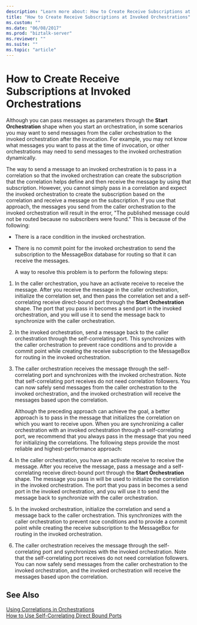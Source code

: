```yaml
---
description: "Learn more about: How to Create Receive Subscriptions at Invoked Orchestrations"
title: "How to Create Receive Subscriptions at Invoked Orchestrations"
ms.custom: ""
ms.date: "06/08/2017"
ms.prod: "biztalk-server"
ms.reviewer: ""
ms.suite: ""
ms.topic: "article"
---
```

# How to Create Receive Subscriptions at Invoked Orchestrations
Although you can pass messages as parameters through the **Start Orchestration** shape when you start an orchestration, in some scenarios you may want to send messages from the caller orchestration to the invoked orchestration after the invocation. For example, you may not know what messages you want to pass at the time of invocation, or other orchestrations may need to send messages to the invoked orchestration dynamically.  
  
 The way to send a message to an invoked orchestration is to pass in a correlation so that the invoked orchestration can create the subscription that the correlation helps define and then receive the message by using that subscription. However, you cannot simply pass in a correlation and expect the invoked orchestration to create the subscription based on the correlation and receive a message on the subscription. If you use that approach, the messages you send from the caller orchestration to the invoked orchestration will result in the error, "The published message could not be routed because no subscribers were found." This is because of the following:  
  
- There is a race condition in the invoked orchestration.  
  
- There is no commit point for the invoked orchestration to send the subscription to the MessageBox database for routing so that it can receive the messages.  
  
  A way to resolve this problem is to perform the following steps:  
  
1. In the caller orchestration, you have an activate receive to receive the message. After you receive the message in the caller orchestration, initialize the correlation set, and then pass the correlation set and a self-correlating receive direct-bound port through the **Start Orchestration** shape. The port that you pass in becomes a send port in the invoked orchestration, and you will use it to send the message back to synchronize with the caller orchestration.  
  
2. In the invoked orchestration, send a message back to the caller orchestration through the self-correlating port. This synchronizes with the caller orchestration to prevent race conditions and to provide a commit point while creating the receive subscription to the MessageBox for routing in the invoked orchestration.  
  
3. The caller orchestration receives the message through the self-correlating port and synchronizes with the invoked orchestration. Note that self-correlating port receives do not need correlation followers. You can now safely send messages from the caller orchestration to the invoked orchestration, and the invoked orchestration will receive the messages based upon the correlation.  
  
   Although the preceding approach can achieve the goal, a better approach is to pass in the message that initializes the correlation on which you want to receive upon. When you are synchronizing a caller orchestration with an invoked orchestration through a self-correlating port, we recommend that you always pass in the message that you need for initializing the correlations. The following steps provide the most reliable and highest-performance approach:  
  
4. In the caller orchestration, you have an activate receive to receive the message. After you receive the message, pass a message and a self-correlating receive direct-bound port through the **Start Orchestration** shape. The message you pass in will be used to initialize the correlation in the invoked orchestration. The port that you pass in becomes a send port in the invoked orchestration, and you will use it to send the message back to synchronize with the caller orchestration.  
  
5. In the invoked orchestration, initialize the correlation and send a message back to the caller orchestration. This synchronizes with the caller orchestration to prevent race conditions and to provide a commit point while creating the receive subscription to the MessageBox for routing in the invoked orchestration.  
  
6. The caller orchestration receives the message through the self-correlating port and synchronizes with the invoked orchestration. Note that the self-correlating port receives do not need correlation followers. You can now safely send messages from the caller orchestration to the invoked orchestration, and the invoked orchestration will receive the messages based upon the correlation.  
  
## See Also  
 [Using Correlations in Orchestrations](../core/using-correlations-in-orchestrations.md)   
 [How to Use Self-Correlating Direct Bound Ports](../core/how-to-use-self-correlating-direct-bound-ports.md)
